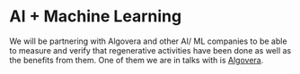 # AI + Machine Learning

We will be partnering with Algovera and other AI/ ML companies to be able to measure and verify that regenerative activities have been done as well as the benefits from them. One of them we are in talks with is [Algovera](https://www.algovera.ai).&#x20;
